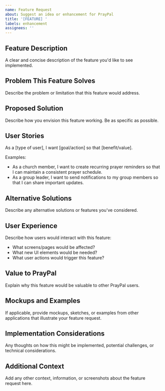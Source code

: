 ```yaml
---
name: Feature Request
about: Suggest an idea or enhancement for PrayPal
title: '[FEATURE] '
labels: enhancement
assignees: ''
---
```


## Feature Description
A clear and concise description of the feature you'd like to see implemented.

## Problem This Feature Solves
Describe the problem or limitation that this feature would address.

## Proposed Solution
Describe how you envision this feature working. Be as specific as possible.

## User Stories
As a [type of user], I want [goal/action] so that [benefit/value].

Examples:
- As a church member, I want to create recurring prayer reminders so that I can maintain a consistent prayer schedule.
- As a group leader, I want to send notifications to my group members so that I can share important updates.

## Alternative Solutions
Describe any alternative solutions or features you've considered.

## User Experience
Describe how users would interact with this feature:
- What screens/pages would be affected?
- What new UI elements would be needed?
- What user actions would trigger this feature?

## Value to PrayPal
Explain why this feature would be valuable to other PrayPal users.

## Mockups and Examples
If applicable, provide mockups, sketches, or examples from other applications that illustrate your feature request.

## Implementation Considerations
Any thoughts on how this might be implemented, potential challenges, or technical considerations.

## Additional Context
Add any other context, information, or screenshots about the feature request here.